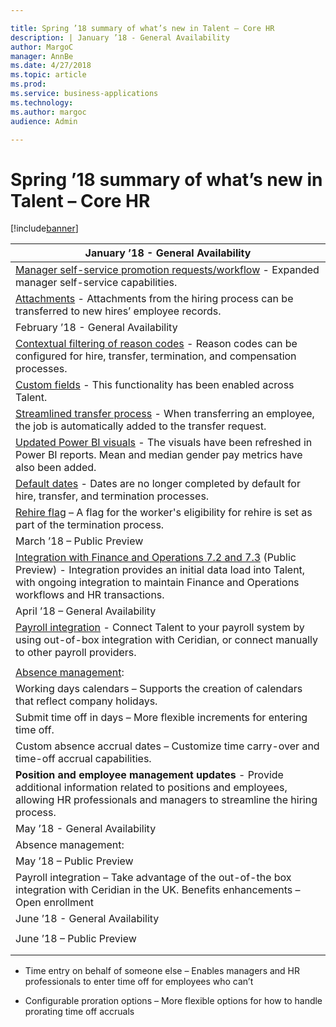 ```yaml
---

title: Spring ’18 summary of what’s new in Talent – Core HR
description: | January ’18 - General Availability                                                                                                                                                                                                 | |--------------------------------------------------------------------------------------------------------------------------------------------------------------------------------------------------------------------------------------------------------| | [Manager self-service promotion requests/workflow](_Manager_self-service_1) - Expanded manager self-service capabilities.
author: MargoC
manager: AnnBe
ms.date: 4/27/2018
ms.topic: article
ms.prod: 
ms.service: business-applications
ms.technology: 
ms.author: margoc
audience: Admin

---
```

#  Spring ’18 summary of what’s new in Talent – Core HR




[!include[banner](../../../includes/banner.md)]

| January ’18 - General Availability                                                                                                                                                                                                 |
|--------------------------------------------------------------------------------------------------------------------------------------------------------------------------------------------------------------------------------------------------------|
| [Manager self-service promotion requests/workflow](_Manager_self-service_1) - Expanded manager self-service capabilities.                                                                                                                             |
| [Attachments](attachments.md) - Attachments from the hiring process can be transferred to new hires’ employee records.                                                                                                                                  |
| February ’18 - General Availability                                                                                                                                                                                                                    |
| [Contextual filtering of reason codes](contextual-filtering-reason-codes.md) - Reason codes can be configured for hire, transfer, termination, and compensation processes.                                                                                      |
| [Custom fields](custom-fields.md) - This functionality has been enabled across Talent.                                                                                                                                                                  |
| [Streamlined transfer process](streamlined-transfer-process.md) - When transferring an employee, the job is automatically added to the transfer request.                                                                                                 |
| [Updated Power BI visuals](updated-power-bi-visuals.md) - The visuals have been refreshed in Power BI reports. Mean and median gender pay metrics have also been added.                                                                                         |
| [Default dates](default-dates.md) - Dates are no longer completed by default for hire, transfer, and termination processes.                                                                                                                             |
| [Rehire flag](rehire-flag.md) – A flag for the worker's eligibility for rehire is set as part of the termination process.                                                                                                                               |
| March ’18 – Public Preview                                                                                                                                                                                                                             |
| [Integration with Finance and Operations 7.2 and 7.3](integration-finance-operations-7-2-7-3-public-preview.md) (Public Preview) - Integration provides an initial data load into Talent, with ongoing integration to maintain Finance and Operations workflows and HR transactions. |
| April ’18 – General Availability                                                                                                                                                                                                                       |
| [Payroll integration](_Payroll_integration/pPayroll_data) - Connect Talent to your payroll system by using out-of-box integration with Ceridian, or connect manually to other payroll providers.                                                      |
|                                                                                                                                                                                                                                                        |
| [Absence management](absence-management.md):                                                                                                                                                                                                            |
| Working days calendars – Supports the creation of calendars that reflect company holidays.                                                                                                                                                             |
| Submit time off in days – More flexible increments for entering time off.                                                                                                                                                                              |
| Custom absence accrual dates – Customize time carry-over and time-off accrual capabilities.                                                                                                                                                            |
| **Position and employee management updates** - Provide additional information related to positions and employees, allowing HR professionals and managers to streamline the hiring process.                                                             |
| May ’18 - General Availability                                                                                                                                                                                                                         |
| Absence management:                                                                                                                                                                                                                                    |
| May ’18 – Public Preview                                                                                                                                                                                                                               |
| Payroll integration – Take advantage of the out-of-the box integration with Ceridian in the UK. Benefits enhancements – Open enrollment                                                                                                                |
| June ’18 - General Availability                                                                                                                                                                                                                        |
|                                                                                                                                                                                                                                                        |
| June ’18 – Public Preview                                                                                                                                                                                                                              |
|                                                                                                                                                                                                                                                        |
|                                                                                                                                                                                                                                                        |

-   Time entry on behalf of someone else – Enables managers and HR professionals
    to enter time off for employees who can’t

-   Configurable proration options – More flexible options for how to handle
    prorating time off accruals
